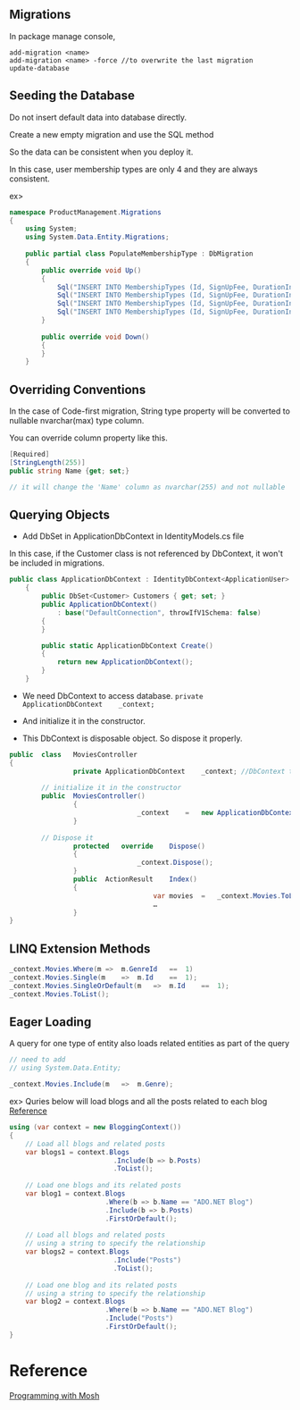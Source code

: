 ## Migrations
In package manage console,
```
add-migration <name>
add-migration <name> -force //to overwrite the last migration
update-database
```

## Seeding the Database
Do not insert default data into database directly. 

Create a new empty migration and use the SQL method

So the data can be consistent when you deploy it. 

In this case, user membership types are only 4 and they are always consistent. 

ex>
```c#
namespace ProductManagement.Migrations
{
    using System;
    using System.Data.Entity.Migrations;
    
    public partial class PopulateMembershipType : DbMigration
    {
        public override void Up()
        {
            Sql("INSERT INTO MembershipTypes (Id, SignUpFee, DurationInMonths, DiscountRate) VALUES(1, 0, 0, 0)");
            Sql("INSERT INTO MembershipTypes (Id, SignUpFee, DurationInMonths, DiscountRate) VALUES(2, 30, 1, 10)");
            Sql("INSERT INTO MembershipTypes (Id, SignUpFee, DurationInMonths, DiscountRate) VALUES(3, 90, 3, 15)");
            Sql("INSERT INTO MembershipTypes (Id, SignUpFee, DurationInMonths, DiscountRate) VALUES(4, 300, 12, 20)");
        }
        
        public override void Down()
        {
        }
    }
```

## Overriding Conventions

In the case of Code-first migration, String type property will be converted to nullable nvarchar(max) type column.

You can override column property like this.
```c#
[Required]
[StringLength(255)]
public string Name {get; set;}

// it will change the 'Name' column as nvarchar(255) and not nullable 
```

## Querying Objects
* Add DbSet in ApplicationDbContext in IdentityModels.cs file

In this case, if the Customer class is not referenced by DbContext, it won't be included in migrations.
```c#
public class ApplicationDbContext : IdentityDbContext<ApplicationUser>
    {
        public DbSet<Customer> Customers { get; set; }
        public ApplicationDbContext()
            : base("DefaultConnection", throwIfV1Schema: false)
        {
        }

        public static ApplicationDbContext Create()
        {
            return new ApplicationDbContext();
        }
    }
```

* We need DbContext to access database. `private	ApplicationDbContext	_context;`

* And initialize it in the constructor. 

* This DbContext is disposable object. So dispose it properly.

```c#
public	class	MoviesController	
{
				private	ApplicationDbContext	_context; //DbContext to access database
				
        // initialize it in the constructor
        public	MoviesController()
				{
								_context	=	new	ApplicationDbContext();
				}
        
        // Dispose it
				protected	override	Dispose()
				{
								_context.Dispose();
				}
				public	ActionResult	Index()	
				{
									var	movies	=	_context.Movies.ToList();
									…		
				}
}	
```

## LINQ Extension Methods
```c#
_context.Movies.Where(m	=>	m.GenreId	==	1)
_context.Movies.Single(m	=>	m.Id	==	1);
_context.Movies.SingleOrDefault(m	=>	m.Id	==	1);
_context.Movies.ToList();	
```

## Eager Loading
A query for one type of entity also loads related entities as part of the query

```c#
// need to add
// using System.Data.Entity;

_context.Movies.Include(m	=>	m.Genre);
```

ex> Quries below will load blogs and all the posts related to each blog [Reference](https://msdn.microsoft.com/en-us/library/jj574232(v=vs.113).aspx)
```c#
using (var context = new BloggingContext()) 
{ 
    // Load all blogs and related posts 
    var blogs1 = context.Blogs 
                          .Include(b => b.Posts) 
                          .ToList(); 
 
    // Load one blogs and its related posts 
    var blog1 = context.Blogs 
                        .Where(b => b.Name == "ADO.NET Blog") 
                        .Include(b => b.Posts) 
                        .FirstOrDefault(); 
 
    // Load all blogs and related posts  
    // using a string to specify the relationship 
    var blogs2 = context.Blogs 
                          .Include("Posts") 
                          .ToList(); 
 
    // Load one blog and its related posts  
    // using a string to specify the relationship 
    var blog2 = context.Blogs 
                        .Where(b => b.Name == "ADO.NET Blog") 
                        .Include("Posts") 
                        .FirstOrDefault(); 
}
```

# Reference
[Programming with Mosh](http://programmingwithmosh.com/)
